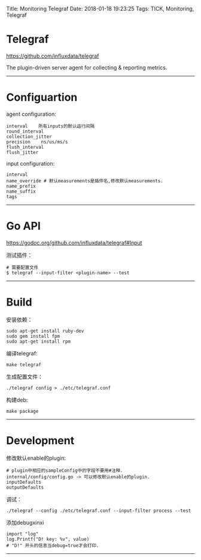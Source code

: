 Title: Monitoring Telegraf
Date: 2018-01-18 19:23:25
Tags: TICK, Monitoring, Telegraf



# Telegraf

<https://github.com/influxdata/telegraf>

The plugin-driven server agent for collecting & reporting metrics.

***

# Configuartion

agent configuration:

    interval    所有inputs的默认运行间隔
    round_interval
    collection_jitter
    precision    ns/us/ms/s
    flush_interval
    flush_jitter

input configuration:

    interval
    name_override # 默认measurements是插件名,修改默认measurements.
    name_prefix
    name_suffix
    tags

***

# Go API

<https://godoc.org/github.com/influxdata/telegraf#Input>

测试插件：

    # 需要配置文件
    $ telegraf --input-filter <plugin-name> --test

***

# Build

安装依赖：

    sudo apt-get install ruby-dev
    sudo gem install fpm
    sudo apt-get install rpm

编译telegraf:

    make telegraf

生成配置文件：

    ./telegraf config > ./etc/telegraf.conf

构建deb:

    make package

***

# Development

修改默认enable的plugin:

    # plugin中相应的sampleConfig中的字段不要用#注释．
    internal/config/config.go -> 可以修改默认enable的plugin.
    inputDefaults
    outputDefaults

调试：

    ./telegraf --config ./etc/telegraf.conf --input-filter process --test

添加debugxinxi

    import "log"
    log.Printf("D! key: %v", value)
    # "D!" 开头的信息当debug=true才会打印.

***
